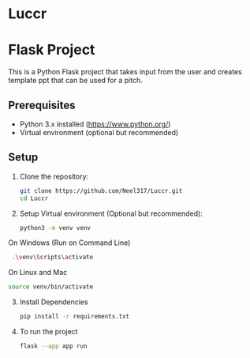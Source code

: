 # Luccr

# Flask Project

This is a Python Flask project that takes input from the user and creates template ppt that can be used for a pitch.

## Prerequisites

- Python 3.x installed (https://www.python.org/)
- Virtual environment (optional but recommended)

## Setup

1. Clone the repository:

   ```bash
   git clone https://github.com/Neel317/Luccr.git
   cd Luccr

2. Setup Virtual environment (Optional but recommended):

   ```bash
   python3 -m venv venv

  On Windows (Run on Command Line)
  ```bash
   .\venv\Scripts\activate
  ```

  On Linux and Mac
  ```bash
  source venv/bin/activate
  ```
3. Install Dependencies

   ```bash
   pip install -r requirements.txt
   ```
4. To run the project

   ```bash
   flask --app app run
   ```
  
